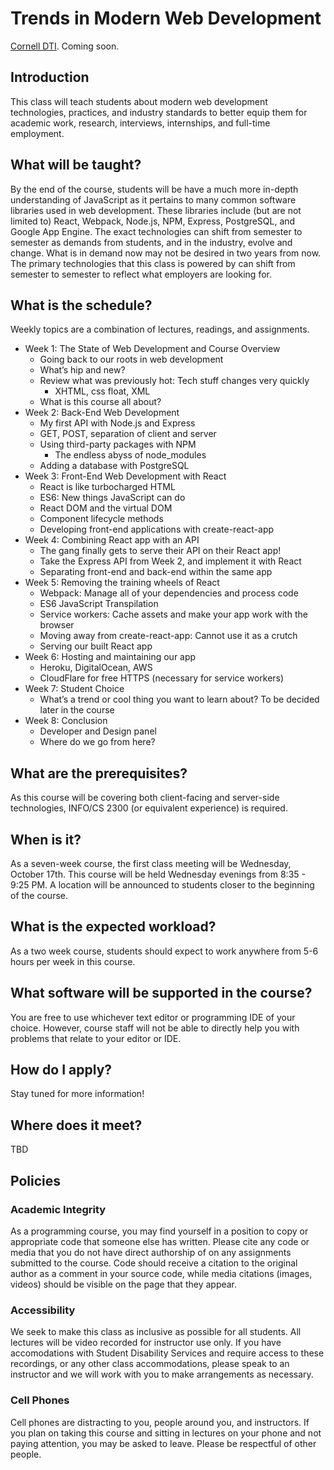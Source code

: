 # Trends in Modern Web Development
[Cornell DTI](http://cornelldti.org/). Coming soon.

## Introduction
This class will teach students about modern web development technologies, practices, and industry standards to better equip them for academic work, research, interviews, internships, and full-time employment. 

## What will be taught?
By the end of the course, students will be have a much more in-depth understanding of JavaScript as it pertains to many common software libraries used in web development. These libraries include (but are not limited to) React, Webpack, Node.js, NPM, Express, PostgreSQL, and Google App Engine. The exact technologies can shift from semester to semester as demands from students, and in the industry, evolve and change. What is in demand now may not be desired in two years from now. The primary technologies that this class is powered by can shift from semester to semester to reflect what employers are looking for.

## What is the schedule?
Weekly topics are a combination of lectures, readings, and assignments.
* Week 1: The State of Web Development and Course Overview
  * Going back to our roots in web development
  * What’s hip and new?
  * Review what was previously hot: Tech stuff changes very quickly
    * XHTML, css float, XML
  * What is this course all about?
* Week 2: Back-End Web Development
   * My first API with Node.js and Express
   * GET, POST, separation of client and server
   * Using third-party packages with NPM
      * The endless abyss of node_modules
   * Adding a database with PostgreSQL
* Week 3: Front-End Web Development with React
  * React is like turbocharged HTML
  * ES6: New things JavaScript can do
  * React DOM and the virtual DOM
  * Component lifecycle methods
  * Developing front-end applications with create-react-app
* Week 4: Combining React app with an API
  * The gang finally gets to serve their API on their React app!
  * Take the Express API from Week 2, and implement it with React
  * Separating front-end and back-end within the same app
* Week 5: Removing the training wheels of React
  * Webpack: Manage all of your dependencies and process code
  * ES6 JavaScript Transpilation
  * Service workers: Cache assets and make your app work with the browser
  * Moving away from create-react-app: Cannot use it as a crutch
  * Serving our built React app
* Week 6: Hosting and maintaining our app
  * Heroku, DigitalOcean, AWS
  * CloudFlare for free HTTPS (necessary for service workers)
* Week 7: Student Choice
  * What’s a trend or cool thing you want to learn about? To be decided later in the course
* Week 8: Conclusion
  * Developer and Design panel
  * Where do we go from here?

## What are the prerequisites?
As this course will be covering both client-facing and server-side technologies, INFO/CS 2300 (or equivalent experience) is required.

## When is it?
As a seven-week course, the first class meeting will be Wednesday, October 17th. This course will be held Wednesday evenings from 8:35 - 9:25 PM. A location will be announced to students closer to the beginning of the course.

## What is the expected workload?
As a two week course, students should expect to work anywhere from 5-6 hours per week in this course.

## What software will be supported in the course?
You are free to use whichever text editor or programming IDE of your choice. However, course staff will not be able to directly help you with problems that relate to your editor or IDE.

## How do I apply?
Stay tuned for more information!

## Where does it meet?
TBD

## Policies
### Academic Integrity
As a programming course, you may find yourself in a position to copy or appropriate code that someone else has written. Please cite any code or media that you do not have direct authorship of on any assignments submitted to the course. Code should receive a citation to the original author as a comment in your source code, while media citations (images, videos) should be visible on the page that they appear.
### Accessibility
We seek to make this class as inclusive as possible for all students. All lectures will be video recorded for instructor use only. If you have accomodations with Student Disability Services and require access to these recordings, or any other class accommodations, please speak to an instructor and we will work with you to make arrangements as necessary.
### Cell Phones
Cell phones are distracting to you, people around you, and instructors. If you plan on taking this course and sitting in lectures on your phone and not paying attention, you may be asked to leave. Please be respectful of other people.
